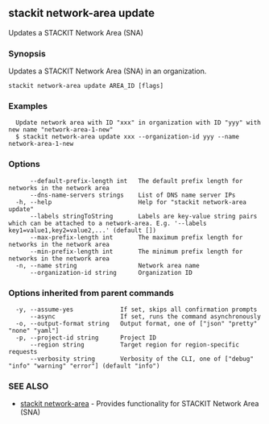 ## stackit network-area update

Updates a STACKIT Network Area (SNA)

### Synopsis

Updates a STACKIT Network Area (SNA) in an organization.

```
stackit network-area update AREA_ID [flags]
```

### Examples

```
  Update network area with ID "xxx" in organization with ID "yyy" with new name "network-area-1-new"
  $ stackit network-area update xxx --organization-id yyy --name network-area-1-new
```

### Options

```
      --default-prefix-length int   The default prefix length for networks in the network area
      --dns-name-servers strings    List of DNS name server IPs
  -h, --help                        Help for "stackit network-area update"
      --labels stringToString       Labels are key-value string pairs which can be attached to a network-area. E.g. '--labels key1=value1,key2=value2,...' (default [])
      --max-prefix-length int       The maximum prefix length for networks in the network area
      --min-prefix-length int       The minimum prefix length for networks in the network area
  -n, --name string                 Network area name
      --organization-id string      Organization ID
```

### Options inherited from parent commands

```
  -y, --assume-yes             If set, skips all confirmation prompts
      --async                  If set, runs the command asynchronously
  -o, --output-format string   Output format, one of ["json" "pretty" "none" "yaml"]
  -p, --project-id string      Project ID
      --region string          Target region for region-specific requests
      --verbosity string       Verbosity of the CLI, one of ["debug" "info" "warning" "error"] (default "info")
```

### SEE ALSO

* [stackit network-area](./stackit_network-area.md)	 - Provides functionality for STACKIT Network Area (SNA)

